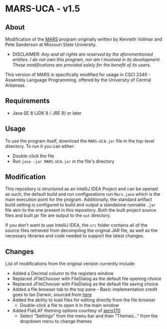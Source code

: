# MARS-UCA - v1.5

## About
Modification of the [MARS](https://courses.missouristate.edu/kenvollmar/mars/) program originally written by Kenneth Vollmar and Pete Sanderson at Missouri State University.
 * DISCLAIMER: *Any and all rights are reserved by the aforementioned entities. I do not own this program, nor am I involved in its development. These modifications are provided solely for the benefit of its users.*

This version of MARS is specifically modified for usage in CSCI 2340 - Assembly Language Programming, offered by the University of Central Arkansas.

## Requirements
* Java SE 8 (JDK 8 / JRE 8) or later

## Usage

To use the program itself, download the `MARS-UCA.jar` file in the top-level directory. To run it you can either:
  * Double-click the file
  * Run `java -jar MARS-UCA.jar` in the file's directory

## Modification

This repository is structured as an IntelliJ IDEA Project and can be opened as such; the default build and run configurations run `Mars.java` which is the main execution point for the program. Additionally, the standard artifact build setting is configured to build and output a standalone runnable `.jar` file akin to the one present in this repository. Both the built project source files and built jar file are output to the `out` directory.

 If you don't want to use IntelliJ IDEA, the `src` folder contains all of the source files retrieved from decompiling the original JAR file, as well as the necessary libraries and code needed to support the latest changes.

## Changes
List of modifications from the original version currently include:
* Added a Decimal column to the registers window
* Replaced JFileChooser with FileDialog as the default file opening choice
* Replaced JFileChooser with FileDialog as the default file saving choice
* Added a file browser tab to the top pane - Basic implementation credit goes to Ian Darwin, sourced from [here](http://www.java2s.com/Code/Java/Swing-JFC/DisplayafilesysteminaJTreeview.htm)
* Added the ability to load files for editing directly from the file browser
  * Double-click a file to open it in the main window
* Added FlatLAF theming options courtesy of [aeris170](https://github.com/aeris170/MARS-Theme-Engine)
  * Select "Settings" from the menu bar and then "Themes..." from the dropdown menu to change themes
